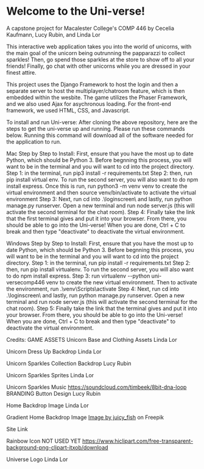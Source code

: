 # Welcome to the Uni-verse!

A capstone project for Macalester College's COMP 446 by Cecelia Kaufmann, Lucy Rubin, and Linda Lor

This interactive web application takes you into the world of unicorns, with the main goal of the unicorn being outrunning the papparazzi to collect sparkles! Then, go spend those sparkles at the store to show off to all your friends! Finally, go chat with other unicorns while you are dressed in your finest attire. 

This project uses the Django Framework to host the login and then a separate server to host the multiplayer/chatroom feature, which is then embedded within the wesbite. The game utilizes the Phaser Framework, and we also used Ajax for asychronous loading. For the front-end framework, we used HTML, CSS, and Javascript. 

To install and run Uni-verse: 
After cloning the above repository, here are the steps to get the uni-verse up and running. Please run these commands below. Running this command will download all of the software needed for the application to run. 

Mac Step by Step to Install:
First, ensure that you have the most up to date Python, which should be Python 3. Before begnning this process, you will want to be in the terminal and you will want to cd into the project directory. 
Step 1: in the terminal, run pip3 install -r requirements.txt 
Step 2: then, run pip install virtual env. To run the second server, you will also want to do npm install express. Once this is run, run python3 -m venv venv to create the virtual environment and then source venv/bin/activate to activate the virtual environment
Step 3: Next, run cd into .\loginscreen\ and lastly, run python manage.py runserver. Open a new terminal and run node server.js (this will activate the second terminal for the chat room). 
Step 4: Finally take the link that the first terminal gives and put it into your browser. From there, you should be able to go into the Uni-verse! When you are done, Ctrl + C to break and then type "deactivate" to deactivate the virtual environment. 

Windows Step by Step to Install:
First, ensure that you have the most up to date Python, which should be Python 3. Before begnning this process, you will want to be in the terminal and you will want to cd into the project directory. 
Step 1: in the terminal, run pip install -r requirements.txt
Step 2: then, run pip install virtualenv. To run the second server, you will also want to do npm install express.
Step 3: run virtualenv --python uni-versecomp446 venv to create the new virtual environment. Then to activate the environment, run .\venv\Scripts\activate
Step 4: Next, run cd into .\loginscreen\ and lastly, run python manage.py runserver. Open a new terminal and run node server.js (this will activate the second terminal for the chat room). 
Step 5: Finally take the link that the terminal gives and put it into your browser. From there, you should be able to go into the Uni-verse! When you are done, Ctrl + C to break and then type "deactivate" to deactivate the virtual environment. 


Credits:
GAME ASSETS
Unicorn Base and Clothing Assets 
Linda Lor 

Unicorn Dress Up Backdrop
Linda Lor

Unicorn Sparkles Collection Backdrop 
Lucy Rubin

Unicorn Sparkles Sprites 
Linda Lor 

Unicorn Sparkles Music
https://soundcloud.com/timbeek/8bit-dna-loop 
BRANDING
Button Design 
Lucy Rubin

Home Backdrop Image
Linda Lor 

Gradient Home Backdrop Image
<a href="https://www.freepik.com/free-vector/pastel-gradient-1_34294700.htm#query=rainbow%20gradient&position=12&from_view=keyword&track=ais&uuid=e76850eb-714b-43a7-a460-e20b131b0199">Image by juicy_fish</a> on Freepik

Site Link

Rainbow Icon NOT USED YET
https://www.hiclipart.com/free-transparent-background-png-clipart-itxob/download 

Universe Logo
Linda Lor 

